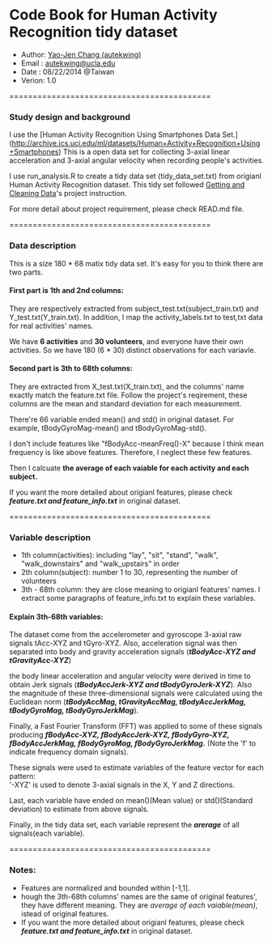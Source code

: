 Code Book for Human Activity Recognition tidy dataset
======================================================

* Author: [Yao-Jen Chang (autekwing)](https://github.com/autekroy) 
* Email : autekwing@ucla.edu
* Date  : 08/22/2014 @Taiwan
* Verion: 1.0

===========================================

### Study design and background

I use the [Human Activity Recognition Using Smartphones Data Set.] (http://archive.ics.uci.edu/ml/datasets/Human+Activity+Recognition+Using+Smartphones) This is a open data set for collecting 3-axial linear acceleration and 3-axial angular velocity when recording people's activities.

I use run_analysis.R to create a tidy data set (tidy_data_set.txt) from origianl Human Activity Recognition dataset. This tidy set followed [Getting and Cleaning Data](https://www.coursera.org/course/getdata)'s project instruction.

For more detail about project requirement, please check READ.md file.

===========================================

### Data description
This is a size 180 * 68 matix tidy data set. It's easy for you to think there are two parts.

#### First part is 1th and 2nd columns:
They are respectively extracted from subject_test.txt(subject_train.txt) and Y_test.txt(Y_train.txt).
In addition, I map the activity_labels.txt to test,txt data for real activities' names.

We have **6 activities** and **30 volunteers**, and everyone have their own activities. So we have 180 (6 * 30) distinct observations for each variavle.

#### Second part is 3th to 68th columns:
They are extracted from X_test.txt(X_train.txt), and the columns' name exactly match the feature.txt file.
Follow the project's reqirement, these columns are the mean and standard deviation for each measurement.

There're 66 variable ended mean() and std() in original dataset. For example, tBodyGyroMag-mean() and tBodyGyroMag-std().

I don't include features like "fBodyAcc-meanFreq()-X" because I think mean frequency is like above features. Therefore, I neglect these few features.

Then I calcuate **the average of each vaiable for each activity and each subject.**

If you want the more detailed about origianl features, please check **_feature.txt and feature_info.txt_** in original dataset.

===========================================

### Variable description
* 1th column(activities): including "lay", "sit", "stand", "walk", "walk_downstairs" and "walk_upstairs" in order
* 2th column(subject): number 1 to 30, representing the number of volunteers
* 3th - 68th column: they are close meaning to origianl features' names. I extract some paragraphs of feature_info.txt to explain these variables.

#### Explain 3th-68th variables:
The dataset come from the accelerometer and gyroscope 3-axial raw signals tAcc-XYZ and tGyro-XYZ. Also, acceleration signal was then separated into body and gravity acceleration signals (**_tBodyAcc-XYZ and tGravityAcc-XYZ_**)

the body linear acceleration and angular velocity were derived in time to obtain Jerk signals (**_tBodyAccJerk-XYZ and tBodyGyroJerk-XYZ_**). Also the magnitude of these three-dimensional signals were calculated using the Euclidean norm (**_tBodyAccMag, tGravityAccMag, tBodyAccJerkMag, tBodyGyroMag, tBodyGyroJerkMag_**). 

Finally, a Fast Fourier Transform (FFT) was applied to some of these signals producing **_fBodyAcc-XYZ, fBodyAccJerk-XYZ, fBodyGyro-XYZ, fBodyAccJerkMag, fBodyGyroMag, fBodyGyroJerkMag._** (Note the 'f' to indicate frequency domain signals). 

These signals were used to estimate variables of the feature vector for each pattern:  
'-XYZ' is used to denote 3-axial signals in the X, Y and Z directions.

Last, each variable have ended on mean()(Mean value) or std()(Standard deviation) to estimate from above signals.

Finally, in the tidy data set, each variable represent the **_arerage_** of all signals(each variable).

===========================================

### Notes: 
* Features are normalized and bounded within [-1,1].
* hough the 3th-68th columns' names are the same of original features', they have different meaning. They are _average of each vaiable(mean)_, istead of original features.
* If you want the more detailed about origianl features, please check **_feature.txt and feature_info.txt_** in original dataset.


